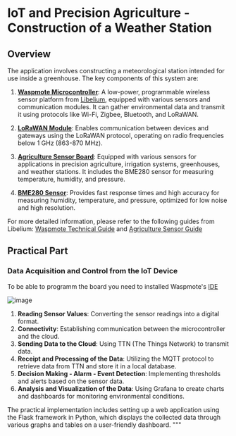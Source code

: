 # IoT and Precision Agriculture - Construction of a Weather Station

## Overview
The application involves constructing a meteorological station intended for use inside a greenhouse. The key components of this system are:

1. **[Waspmote Microcontroller](https://development.libelium.com/waspmote-technical-guide/hardware)**: A low-power, programmable wireless sensor platform from [Libelium](https://www.libelium.com/), equipped with various sensors and communication modules. It can gather environmental data and transmit it using protocols like Wi-Fi, Zigbee, Bluetooth, and LoRaWAN.

2. **[LoRaWAN Module](https://development.libelium.com/waspmote-technical-guide/lorawan-modules)**: Enables communication between devices and gateways using the LoRaWAN protocol, operating on radio frequencies below 1 GHz (863-870 MHz).

3. **[Agriculture Sensor Board](https://development.libelium.com/agriculture-sensor-guide/hardware)**: Equipped with various sensors for applications in precision agriculture, irrigation systems, greenhouses, and weather stations. It includes the BME280 sensor for measuring temperature, humidity, and pressure.

4. **[BME280 Sensor](https://development.libelium.com/agriculture-sensor-guide/sensors#temperature-humidity-and-pressure-sensor-bme280)**: Provides fast response times and high accuracy for measuring humidity, temperature, and pressure, optimized for low noise and high resolution.

For more detailed information, please refer to the following guides from Libelium: [Waspmote Technical Guide](https://development.libelium.com/waspmote-technical-guide) and [Agriculture Sensor Guide](https://development.libelium.com/agriculture-sensor-guide)

## Practical Part

### Data Acquisition and Control from the IoT Device
To be able to programm the board you need to installed Waspmote's [IDE](https://development.libelium.com/ide-user-guide)

![image](https://github.com/Comebackerino/AgriWeatherStation/assets/145468982/02eef3c9-6259-4609-b06d-fc2331b8c00e)

1. **Reading Sensor Values**: Converting the sensor readings into a digital format.
2. **Connectivity**: Establishing communication between the microcontroller and the cloud.
3. **Sending Data to the Cloud**: Using TTN (The Things Network) to transmit data.
4. **Receipt and Processing of the Data**: Utilizing the MQTT protocol to retrieve data from TTN and store it in a local database.
5. **Decision Making - Alarm - Event Detection**: Implementing thresholds and alerts based on the sensor data.
6. **Analysis and Visualization of the Data**: Using Grafana to create charts and dashboards for monitoring environmental conditions.

The practical implementation includes setting up a web application using the Flask framework in Python, which displays the collected data through various graphs and tables on a user-friendly dashboard.
"""

